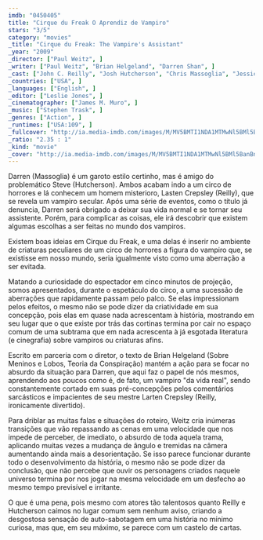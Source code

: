 ```yaml
---
imdb: "0450405"
title: "Cirque du Freak O Aprendiz de Vampiro"
stars: "3/5"
category: "movies"
_title: "Cirque du Freak: The Vampire's Assistant"
_year: "2009"
_director: ["Paul Weitz", ]
_writer: ["Paul Weitz", "Brian Helgeland", "Darren Shan", ]
_cast: ["John C. Reilly", "Josh Hutcherson", "Chris Massoglia", "Jessica Carlson", "Michael Cerveris", "Ray Stevenson", "Patrick Fugit", "Morgan Saylor", "Don McManus", ]
_countries: ["USA", ]
_languages: ["English", ]
_editor: ["Leslie Jones", ]
_cinematographer: ["James M. Muro", ]
_music: ["Stephen Trask", ]
_genres: ["Action", ]
_runtimes: ["USA:109", ]
_fullcover: "http://ia.media-imdb.com/images/M/MV5BMTI1NDA1MTMwNl5BMl5BanBnXkFtZTcwNTg0MDE4Mg@@.jpg"
_ratio: "2.35 : 1"
_kind: "movie"
_cover: "http://ia.media-imdb.com/images/M/MV5BMTI1NDA1MTMwNl5BMl5BanBnXkFtZTcwNTg0MDE4Mg@@._V1._SX95_SY140_.jpg"
---
```



Darren (Massoglia) é um garoto estilo certinho, mas é amigo do problemático Steve (Hutcherson). Ambos acabam indo a um circo de horrores e lá conhecem um homem misterioro, Lasten Crepsley (Reilly), que se revela um vampiro secular. Após uma série de eventos, como o título já denuncia, Darren será obrigado a deixar sua vida normal e se tornar seu assistente. Porém, para complicar as coisas, ele irá descobrir que existem algumas escolhas a ser feitas no mundo dos vampiros.

Existem boas ideias em Cirque du Freak, e uma delas é inserir no ambiente de criaturas peculiares de um circo de horrores a figura do vampiro que, se existisse em nosso mundo, seria igualmente visto como uma aberração a ser evitada.

Matando a curiosidade do espectador em cinco minutos de projeção, somos apresentados, durante o espetáculo do circo, a uma sucessão de aberrações que rapidamente passam pelo palco. Se elas impressionam pelos efeitos, o mesmo não se pode dizer da criatividade em sua concepção, pois elas em quase nada acrescentam à história, mostrando em seu lugar que o que existe por trás das cortinas termina por cair no espaço comum de uma subtrama que em nada acrescenta à já esgotada literatura (e cinegrafia) sobre vampiros ou criaturas afins.

Escrito em parceria com o diretor, o texto de Brian Helgeland (Sobre Meninos e Lobos, Teoria da Conspiração) mantém a ação para se focar no absurdo da situação para Darren, que aqui faz o papel de nós mesmos, aprendendo aos poucos como é, de fato, um vampiro "da vida real", sendo constantemente cortado em suas pré-concepções pelos comentários sarcásticos e impacientes de seu mestre Larten Crepsley (Reilly, ironicamente divertido).

Para driblar as muitas falas e situações do roteiro, Weitz cria inúmeras transições que vão repassando as cenas em uma velocidade que nos impede de perceber, de imediato, o absurdo de toda aquela trama, aplicando muitas vezes a mudança de ângulo e tremidas na câmera aumentando ainda mais a desorientação. Se isso parece funcionar durante todo o desenvolvimento da história, o mesmo não se pode dizer da conclusão, que não percebe que ouvir os personagens criados naquele universo termina por nos jogar na mesma velocidade em um desfecho ao mesmo tempo previsível e irritante.

O que é uma pena, pois mesmo com atores tão talentosos quanto Reilly e Hutcherson caímos no lugar comum sem nenhum aviso, criando a desgostosa sensação de auto-sabotagem em uma história no mínimo curiosa, mas que, em seu máximo, se parece com um castelo de cartas.
